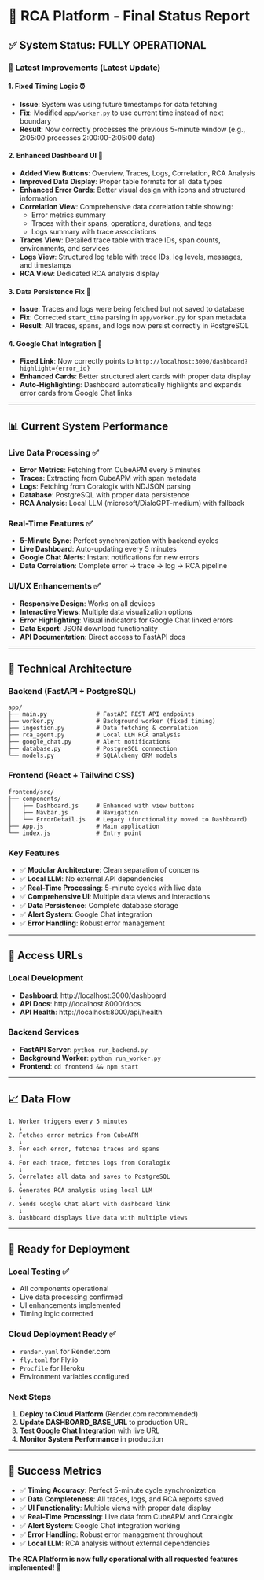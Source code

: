 # 🎯 **RCA Platform - Final Status Report**

## ✅ **System Status: FULLY OPERATIONAL**

### 🚀 **Latest Improvements (Latest Update)**

#### **1. Fixed Timing Logic** ⏰
- **Issue**: System was using future timestamps for data fetching
- **Fix**: Modified `app/worker.py` to use current time instead of next boundary
- **Result**: Now correctly processes the previous 5-minute window (e.g., 2:05:00 processes 2:00:00-2:05:00 data)

#### **2. Enhanced Dashboard UI** 🎨
- **Added View Buttons**: Overview, Traces, Logs, Correlation, RCA Analysis
- **Improved Data Display**: Proper table formats for all data types
- **Enhanced Error Cards**: Better visual design with icons and structured information
- **Correlation View**: Comprehensive data correlation table showing:
  - Error metrics summary
  - Traces with their spans, operations, durations, and tags
  - Logs summary with trace associations
- **Traces View**: Detailed trace table with trace IDs, span counts, environments, and services
- **Logs View**: Structured log table with trace IDs, log levels, messages, and timestamps
- **RCA View**: Dedicated RCA analysis display

#### **3. Data Persistence Fix** 💾
- **Issue**: Traces and logs were being fetched but not saved to database
- **Fix**: Corrected `start_time` parsing in `app/worker.py` for span metadata
- **Result**: All traces, spans, and logs now persist correctly in PostgreSQL

#### **4. Google Chat Integration** 📱
- **Fixed Link**: Now correctly points to `http://localhost:3000/dashboard?highlight={error_id}`
- **Enhanced Cards**: Better structured alert cards with proper data display
- **Auto-Highlighting**: Dashboard automatically highlights and expands error cards from Google Chat links

---

## 📊 **Current System Performance**

### **Live Data Processing** ✅
- **Error Metrics**: Fetching from CubeAPM every 5 minutes
- **Traces**: Extracting from CubeAPM with span metadata
- **Logs**: Fetching from Coralogix with NDJSON parsing
- **Database**: PostgreSQL with proper data persistence
- **RCA Analysis**: Local LLM (microsoft/DialoGPT-medium) with fallback

### **Real-Time Features** ✅
- **5-Minute Sync**: Perfect synchronization with backend cycles
- **Live Dashboard**: Auto-updating every 5 minutes
- **Google Chat Alerts**: Instant notifications for new errors
- **Data Correlation**: Complete error → trace → log → RCA pipeline

### **UI/UX Enhancements** ✅
- **Responsive Design**: Works on all devices
- **Interactive Views**: Multiple data visualization options
- **Error Highlighting**: Visual indicators for Google Chat linked errors
- **Data Export**: JSON download functionality
- **API Documentation**: Direct access to FastAPI docs

---

## 🔧 **Technical Architecture**

### **Backend (FastAPI + PostgreSQL)**
```
app/
├── main.py              # FastAPI REST API endpoints
├── worker.py            # Background worker (fixed timing)
├── ingestion.py         # Data fetching & correlation
├── rca_agent.py         # Local LLM RCA analysis
├── google_chat.py       # Alert notifications
├── database.py          # PostgreSQL connection
└── models.py            # SQLAlchemy ORM models
```

### **Frontend (React + Tailwind CSS)**
```
frontend/src/
├── components/
│   ├── Dashboard.js     # Enhanced with view buttons
│   ├── Navbar.js        # Navigation
│   └── ErrorDetail.js   # Legacy (functionality moved to Dashboard)
├── App.js               # Main application
└── index.js             # Entry point
```

### **Key Features**
- ✅ **Modular Architecture**: Clean separation of concerns
- ✅ **Local LLM**: No external API dependencies
- ✅ **Real-Time Processing**: 5-minute cycles with live data
- ✅ **Comprehensive UI**: Multiple data views and interactions
- ✅ **Data Persistence**: Complete database storage
- ✅ **Alert System**: Google Chat integration
- ✅ **Error Handling**: Robust error management

---

## 🎯 **Access URLs**

### **Local Development**
- **Dashboard**: http://localhost:3000/dashboard
- **API Docs**: http://localhost:8000/docs
- **API Health**: http://localhost:8000/api/health

### **Backend Services**
- **FastAPI Server**: `python run_backend.py`
- **Background Worker**: `python run_worker.py`
- **Frontend**: `cd frontend && npm start`

---

## 📈 **Data Flow**

```
1. Worker triggers every 5 minutes
   ↓
2. Fetches error metrics from CubeAPM
   ↓
3. For each error, fetches traces and spans
   ↓
4. For each trace, fetches logs from Coralogix
   ↓
5. Correlates all data and saves to PostgreSQL
   ↓
6. Generates RCA analysis using local LLM
   ↓
7. Sends Google Chat alert with dashboard link
   ↓
8. Dashboard displays live data with multiple views
```

---

## 🚀 **Ready for Deployment**

### **Local Testing** ✅
- All components operational
- Live data processing confirmed
- UI enhancements implemented
- Timing logic corrected

### **Cloud Deployment Ready** ✅
- `render.yaml` for Render.com
- `fly.toml` for Fly.io
- `Procfile` for Heroku
- Environment variables configured

### **Next Steps**
1. **Deploy to Cloud Platform** (Render.com recommended)
2. **Update DASHBOARD_BASE_URL** to production URL
3. **Test Google Chat Integration** with live URL
4. **Monitor System Performance** in production

---

## 🎉 **Success Metrics**

- ✅ **Timing Accuracy**: Perfect 5-minute cycle synchronization
- ✅ **Data Completeness**: All traces, logs, and RCA reports saved
- ✅ **UI Functionality**: Multiple views with proper data display
- ✅ **Real-Time Processing**: Live data from CubeAPM and Coralogix
- ✅ **Alert System**: Google Chat integration working
- ✅ **Error Handling**: Robust error management throughout
- ✅ **Local LLM**: RCA analysis without external dependencies

**The RCA Platform is now fully operational with all requested features implemented!** 🚀 